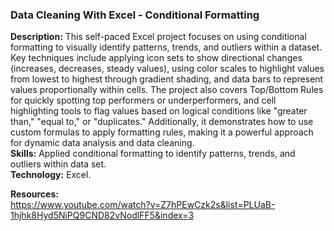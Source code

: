 ### Data Cleaning With Excel - Conditional Formatting  

**Description:** This self-paced Excel project focuses on using conditional formatting to visually identify patterns, trends, and outliers within a dataset. Key techniques include applying icon sets to show directional changes (increases, decreases, steady values), using color scales to highlight values from lowest to highest through gradient shading, and data bars to represent values proportionally within cells. The project also covers Top/Bottom Rules for quickly spotting top performers or underperformers, and cell highlighting tools to flag values based on logical conditions like "greater than," "equal to," or "duplicates." Additionally, it demonstrates how to use custom formulas to apply formatting rules, making it a powerful approach for dynamic data analysis and data cleaning.  
**Skills:**  Applied conditional formatting to identify patterns, trends, and outliers within data set.  
**Technology:** Excel.

**Resources:**  
https://www.youtube.com/watch?v=Z7hPEwCzk2s&list=PLUaB-1hjhk8Hyd5NiPQ9CND82vNodlFF5&index=3

